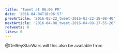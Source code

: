 ```yaml
---
title: 'Tweet at 06:06 PM'
date: '2016-04-04T18:06:57'
prevArticle: '2016-03-22_tweet-2016-03-22-18-08-40'
nextArticle: '2016-04-08_tweet-2016-04-08-17-55-26'
retweets: 0
likes: 0
---
```

@DelReyStarWars will this also be available from